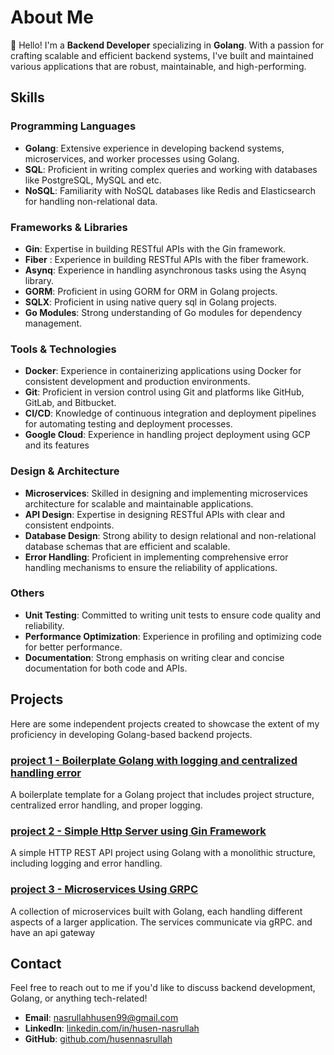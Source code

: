 # About Me

👋 Hello! I'm a **Backend Developer** specializing in **Golang**. With a passion for crafting scalable and efficient backend systems, I've built and maintained various applications that are robust, maintainable, and high-performing.

## Skills

### Programming Languages
- **Golang**: Extensive experience in developing backend systems, microservices, and worker processes using Golang.
- **SQL**: Proficient in writing complex queries and working with databases like PostgreSQL, MySQL and etc.
- **NoSQL**: Familiarity with NoSQL databases like Redis and Elasticsearch for handling non-relational data.

### Frameworks & Libraries
- **Gin**: Expertise in building RESTful APIs with the Gin framework.
- **Fiber** : Experience in building RESTful APIs with the fiber framework.
- **Asynq**: Experience in handling asynchronous tasks using the Asynq library.
- **GORM**: Proficient in using GORM for ORM in Golang projects.
- **SQLX**: Proficient in using native query sql in Golang projects.
- **Go Modules**: Strong understanding of Go modules for dependency management.

### Tools & Technologies
- **Docker**: Experience in containerizing applications using Docker for consistent development and production environments.
- **Git**: Proficient in version control using Git and platforms like GitHub, GitLab, and Bitbucket.
- **CI/CD**: Knowledge of continuous integration and deployment pipelines for automating testing and deployment processes.
- **Google Cloud**: Experience in handling project deployment using GCP and its features

### Design & Architecture
- **Microservices**: Skilled in designing and implementing microservices architecture for scalable and maintainable applications.
- **API Design**: Expertise in designing RESTful APIs with clear and consistent endpoints.
- **Database Design**: Strong ability to design relational and non-relational database schemas that are efficient and scalable.
- **Error Handling**: Proficient in implementing comprehensive error handling mechanisms to ensure the reliability of applications.

### Others
- **Unit Testing**: Committed to writing unit tests to ensure code quality and reliability.
- **Performance Optimization**: Experience in profiling and optimizing code for better performance.
- **Documentation**: Strong emphasis on writing clear and concise documentation for both code and APIs.

## Projects
Here are some independent projects created to showcase the extent of my proficiency in developing Golang-based backend projects.

### [project 1 - Boilerplate Golang with logging and centralized handling error](https://github.com/husennasrullah/Backend-Portofolio/tree/main/projects/project%201%20-%20Boilerplate%20Golang%20with%20logging%20and%20centralized%20handling%20error)
A boilerplate template for a Golang project that includes project structure, centralized error handling, and proper logging.

### [project 2 - Simple Http Server using Gin Framework](https://github.com/husennasrullah/Backend-Portofolio/tree/main/projects/project%202%20-%20Simple%20Http%20Server%20using%20Gin%20Framework)
A simple HTTP REST API project using Golang with a monolithic structure, including logging and error handling.

### [project 3 - Microservices Using GRPC](https://github.com/husennasrullah/Backend-Portofolio/tree/main/projects/project%203%20-%20Microservices%20Using%20GRPC)
A collection of microservices built with Golang, each handling different aspects of a larger application. The services communicate via gRPC. and have an api gateway

## Contact

Feel free to reach out to me if you'd like to discuss backend development, Golang, or anything tech-related!

- **Email**: nasrullahhusen99@gmail.com
- **LinkedIn**: [linkedin.com/in/husen-nasrullah](https://www.linkedin.com/in/husen-nasrullah-395497146/)
- **GitHub**: [github.com/husennasrullah](https://github.com/husennasrullah)

